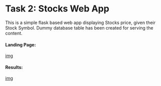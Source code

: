 # Task 2: Stocks Web App

This is a simple flask based web app displaying Stocks price, given their Stock Symbol. 
Dummy database table has been created for serving the content.

#### Landing Page:

[img](https://github.com/parulagg27/Coding-Assignment/blob/master/stocks-web-app/index.png)


#### Results:

[img](https://github.com/parulagg27/Coding-Assignment/blob/master/stocks-web-app/result.png)